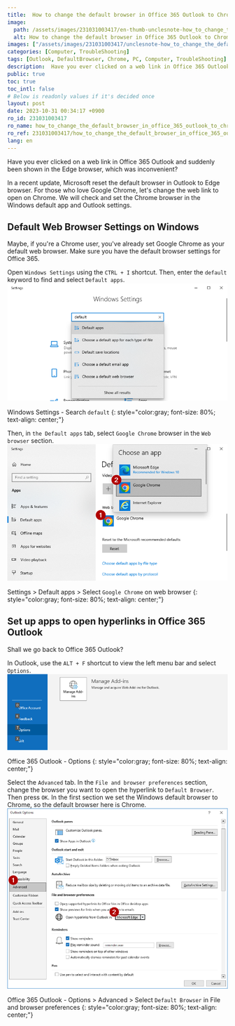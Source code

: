 ```yaml
---
title:  How to change the default browser in Office 365 Outlook to Chrome
image:
  path: /assets/images/231031003417/en-thumb-unclesnote-how_to_change_the_default_browser_in_office_365_outlook_to_chrome.png
  alt: How to change the default browser in Office 365 Outlook to Chrome
images: ["/assets/images/231031003417/unclesnote-how_to_change_the_default_browser_in_office_365_outlook_to_chrome-windows_settings-search_default.png", "/assets/images/231031003417/unclesnote-how_to_change_the_default_browser_in_office_365_outlook_to_chrome-settings_default_apps_select_google_chrome_on_web_browser.png", "/assets/images/231031003417/unclesnote-how_to_change_the_default_browser_in_office_365_outlook_to_chrome-office_365_outlook-options.png", "/assets/images/231031003417/unclesnote-how_to_change_the_default_browser_in_office_365_outlook_to_chrome-office_365_outlook-options_advanced_select_default_browser_in_file_and_browser_preferences.png"]
categories: [Computer, TroubleShooting]
tags: [Outlook, DefaultBrowser, Chrome, PC, Computer, TroubleShooting]
description:  Have you ever clicked on a web link in Office 365 Outlook and suddenly been shown in the Edge browser, which was inconvenient? In a recent update, Microsoft reset the default browser in Outlook to Edge browser. For those who love Google Chrome, let's change the web link to open on Chrome. We will check and set the Chrome browser in the Windows default app and Outlook settings.
public: true
toc: true
toc_intl: false
# Below is readonly values if it's decided once
layout: post
date: 2023-10-31 00:34:17 +0900
ro_id: 231031003417
ro_name: how_to_change_the_default_browser_in_office_365_outlook_to_chrome
ro_ref: 231031003417/how_to_change_the_default_browser_in_office_365_outlook_to_chrome
lang: en
---
```

Have you ever clicked on a web link in Office 365 Outlook and suddenly been shown in the Edge browser, which was inconvenient?  

In a recent update, Microsoft reset the default browser in Outlook to Edge browser. For those who love Google Chrome, let's change the web link to open on Chrome. We will check and set the Chrome browser in the Windows default app and Outlook settings.  
## Default Web Browser Settings on Windows
Maybe, if you're a Chrome user, you've already set Google Chrome as your default web browser. Make sure you have the default browser settings for Office 365.  

Open `Windows Settings` using the `CTRL + I` shortcut. Then, enter the `default` keyword to find and select `Default apps`.  
![Windows Settings - Search `default`](/assets/images/231031003417/unclesnote-how_to_change_the_default_browser_in_office_365_outlook_to_chrome-windows_settings-search_default.png)  

Windows Settings - Search `default`
{: style="color:gray; font-size: 80%; text-align: center;"}

Then, in `the Default apps` tab, select `Google Chrome` browser in the `Web browser` section.  
![Settings > Default apps > Select `Google Chrome` on web browser](/assets/images/231031003417/unclesnote-how_to_change_the_default_browser_in_office_365_outlook_to_chrome-settings_default_apps_select_google_chrome_on_web_browser.png)  

Settings > Default apps > Select `Google Chrome` on web browser
{: style="color:gray; font-size: 80%; text-align: center;"}

## Set up apps to open hyperlinks in Office 365 Outlook
Shall we go back to Office 365 Outlook?  

In Outlook, use the `ALT + F` shortcut to view the left menu bar and select `Options`.  
![Office 365 Outlook - Options](/assets/images/231031003417/unclesnote-how_to_change_the_default_browser_in_office_365_outlook_to_chrome-office_365_outlook-options.png)  

Office 365 Outlook - Options
{: style="color:gray; font-size: 80%; text-align: center;"}

Select the `Advanced` tab. In the `File and browser preferences` section, change the browser you want to open the hyperlink to `Default Browser`. Then press `OK`. In the first section we set the Windows default browser to Chrome, so the default browser here is Chrome.  
![Office 365 Outlook - Options > Advanced > Select `Default Browser` in File and browser preferences](/assets/images/231031003417/unclesnote-how_to_change_the_default_browser_in_office_365_outlook_to_chrome-office_365_outlook-options_advanced_select_default_browser_in_file_and_browser_preferences.png)  

Office 365 Outlook - Options > Advanced > Select `Default Browser` in File and browser preferences
{: style="color:gray; font-size: 80%; text-align: center;"}

